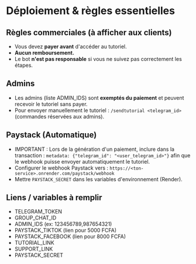 # Déploiement & règles essentielles

## Règles commerciales (à afficher aux clients)
- Vous devez **payer avant** d'accéder au tutoriel.
- **Aucun remboursement.**
- Le bot **n'est pas responsable** si vous ne suivez pas correctement les étapes.

## Admins
- Les admins (liste ADMIN_IDS) sont **exemptés du paiement** et peuvent recevoir le tutoriel sans payer.
- Pour envoyer manuellement le tutoriel : `/sendtutorial <telegram_id>` (commandes réservées aux admins).

## Paystack (Automatique)
- IMPORTANT : Lors de la génération d'un paiement, inclure dans la transaction :
  `metadata: {"telegram_id": "<user_telegram_id>"}` 
  afin que le webhook puisse envoyer automatiquement le tutoriel.
- Configurer le webhook Paystack vers :
  `https://<ton-service>.onrender.com/paystack/webhook`
- Mettre `PAYSTACK_SECRET` dans les variables d'environnement (Render).

## Liens / variables à remplir
- TELEGRAM_TOKEN
- GROUP_CHAT_ID
- ADMIN_IDS (ex: 123456789,987654321)
- PAYSTACK_TIKTOK (lien pour 5000 FCFA)
- PAYSTACK_FACEBOOK (lien pour 8000 FCFA)
- TUTORIAL_LINK
- SUPPORT_LINK
- PAYSTACK_SECRET
